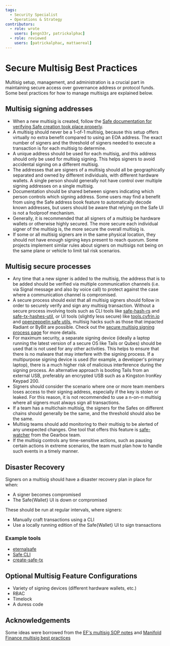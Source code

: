```yaml
---
tags:
  - Security Specialist
  - Operations & Strategy
contributors:
  - role: wrote
    users: [engn33r, patrickalphac]
  - role: reviewed
    users: [patrickalphac, mattaereal]
---
```


# Secure Multisig Best Practices

Multisig setup, management, and administration is a crucial part in maintaining secure access over governance address or protocol funds. Some best practices for how to manage multisigs are explained below.

## Multisig signing addresses

- When a new multisig is created, follow the [Safe documentation for verifying Safe creation took place properly](https://help.safe.global/en/articles/40834-verify-safe-creation).
- A multisig should never be a 1-of-1 multisig, because this setup offers virtually no extra benefit compared to using an EOA address. The exact number of signers and the threshold of signers needed to execute a transaction is for each multisig to determine.
- A unique address should be used for each multisig, and this address should only be used for multisig signing. This helps signers to avoid accidental signing on a different multisig.
- The addresses that are signers of a multisig should all be geographically separated and owned by different individuals, with different hardware wallets. A single person should generally not have control over multiple signing addresses on a single multisig.
- Documentation should be shared between signers indicating which person controls which signing address. Some users may find a benefit from using the Safe address book feature to automatically decode known addresses, but users should be aware that relying on the Safe UI is not a foolproof mechanism.
- Generally, it is recommended that all signers of a multisig be hardware wallets or otherwise highly secured. The more secure each individual signer of the multisig is, the more secure the overall multisig is.
- If some or all multisig signers are in the same physical location, they should not have enough signing keys present to reach quorum. Some projects implement similar rules about signers on multisigs not being on the same plane or vehicle to limit tail risk scenarios.

## Multisig secure processes

- Any time that a new signer is added to the multisig, the address that is to be added should be verified via multiple communication channels (i.e. via Signal message and also by voice call) to protect against the case where a communication channel is compromised.
- A secure process should exist that all multisig signers should follow in order to securely verify and sign any multisig transaction. Without a secure process involving tools such as CLI tools like [safe-hash-rs](https://github.com/Cyfrin/safe-hash-rs) and [safe-tx-hashes-util](https://github.com/pcaversaccio/safe-tx-hashes-util), or UI tools (slightly less secure) like [tools.cyfrin.io](https://tools.cyfrin.io/safe-hash) and [openzeppelin safe utils](https://safeutils.openzeppelin.com/), multisig hacks such as those that impacted Radiant or ByBit are possible. Check out the [secure multisig signing process page](./secure-multisig-signing-process.md) for more details.
- For maximum security, a separate signing device (ideally a laptop running the latest version of a secure OS like Tails or Qubes) should be used that is not used for any other activities. This helps to ensure that there is no malware that may interfere with the signing process. If a multipurpose signing device is used (for example, a developer's primary laptop), there is a much higher risk of malicious interference during the signing process. An alternative approach is booting Tails from an external USB, preferably an encrypted USB such as a Kingston IronKey Keypad 200.
- Signers should consider the scenario where one or more team members loses access to their signing address, especially if the key is stolen or leaked. For this reason, it is not recommended to use a n-on-n multisig where all signers must always sign all transactions.
- If a team has a multichain multisig, the signers for the Safes on different chains should generally be the same, and the threshold should also be the same.
- Multisig teams should add monitoring to their multisig to be alerted of any unexpected changes. One tool that offers this feature is [safe-watcher](https://github.com/Gearbox-protocol/safe-watcher) from the Gearbox team.
- If the multisig controls any time-sensitive actions, such as pausing certain actions in extreme scenarios, the team must plan how to handle such events in a timely manner.

## Disaster Recovery

Signers on a multisig should have a disaster recovery plan in place for when:
- A signer becomes compromised
- The Safe{Wallet} UI is down or compromised

These should be run at regular intervals, where signers:
- Manually craft transactions using a CLI 
- Use a locally running edition of the Safe{Wallet} UI to sign transactions

### Example tools
- [eternalsafe](https://eternalsafe.eth.limo/welcome/)
- [Safe CLI](https://github.com/safe-global/safe-cli)
- [create-safe-tx](https://github.com/morpho-org/create-safe-tx)

## Optional Multisig Feature Configurations

- Variety of signing devices (different hardware wallets, etc.)
- RBAC
- Timelock
- A duress code

## Acknowledgements

Some ideas were borrowed from the [EF's multisig SOP notes](https://notes.ethereum.org/@fredrik/multisig-sop) and [Manifold Finance multisig best practices](https://hackmd.io/@manifoldx/multisig-best-practices)
